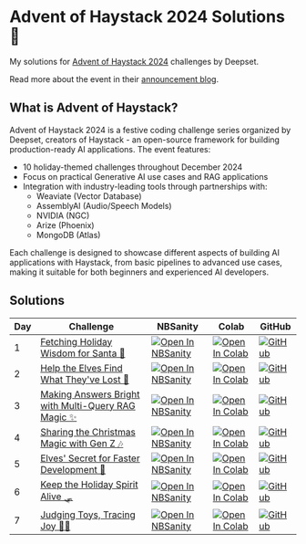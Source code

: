 # Advent of Haystack 2024 Solutions 🎄

My solutions for [Advent of Haystack 2024](https://haystack.deepset.ai/advent-of-haystack) challenges by Deepset.

Read more about the event in their [announcement blog](https://haystack.deepset.ai/blog/announcing-advent-2024).

## What is Advent of Haystack?

Advent of Haystack 2024 is a festive coding challenge series organized by Deepset, creators of Haystack - an open-source framework for building production-ready AI applications. The event features:

- 10 holiday-themed challenges throughout December 2024
- Focus on practical Generative AI use cases and RAG applications
- Integration with industry-leading tools through partnerships with:
  - Weaviate (Vector Database)
  - AssemblyAI (Audio/Speech Models)
  - NVIDIA (NGC)
  - Arize (Phoenix)
  - MongoDB (Atlas)

Each challenge is designed to showcase different aspects of building AI applications with Haystack, from basic pipelines to advanced use cases, making it suitable for both beginners and experienced AI developers.

## Solutions

| Day | Challenge | NBSanity | Colab | GitHub |
|-----|-----------|-----------|--------|--------|
| 1 | [Fetching Holiday Wisdom for Santa 📖](https://haystack.deepset.ai/advent-of-haystack/day-1#challenge) | [![Open In NBSanity](https://nbsanity.com/assets/icon.png)](https://nbsanity.com/Prajwalsrinvas/advent_of_haystack_2024/blob/main/Day_1_Enhancing_Pipeline.ipynb) | [![Open In Colab](https://colab.research.google.com/assets/colab-badge.svg)](https://colab.research.google.com/github/Prajwalsrinvas/advent_of_haystack_2024/blob/main/Day_1_Enhancing_Pipeline.ipynb) | [![GitHub](https://cdn-icons-png.flaticon.com/32/3291/3291695.png)](https://github.com/Prajwalsrinvas/advent_of_haystack_2024/blob/main/Day_1_Enhancing_Pipeline.ipynb) |
| 2 | [Help the Elves Find What They've Lost 🎄](https://haystack.deepset.ai/advent-of-haystack/day-2#challenge) | [![Open In NBSanity](https://nbsanity.com/assets/icon.png)](https://nbsanity.com/Prajwalsrinvas/advent_of_haystack_2024/blob/main/Day_2_Weaviate_Day.ipynb) | [![Open In Colab](https://colab.research.google.com/assets/colab-badge.svg)](https://colab.research.google.com/github/Prajwalsrinvas/advent_of_haystack_2024/blob/main/Day_2_Weaviate_Day.ipynb) | [![GitHub](https://cdn-icons-png.flaticon.com/32/3291/3291695.png)](https://github.com/Prajwalsrinvas/advent_of_haystack_2024/blob/main/Day_2_Weaviate_Day.ipynb) |
| 3 | [Making Answers Bright with Multi-Query RAG Magic ✨](https://haystack.deepset.ai/advent-of-haystack/day-3#challenge) | [![Open In NBSanity](https://nbsanity.com/assets/icon.png)](https://nbsanity.com/Prajwalsrinvas/advent_of_haystack_2024/blob/main/Day_3_Multi_Query_Retrieval.ipynb) | [![Open In Colab](https://colab.research.google.com/assets/colab-badge.svg)](https://colab.research.google.com/github/Prajwalsrinvas/advent_of_haystack_2024/blob/main/Day_3_Multi_Query_Retrieval.ipynb) | [![GitHub](https://cdn-icons-png.flaticon.com/32/3291/3291695.png)](https://github.com/Prajwalsrinvas/advent_of_haystack_2024/blob/main/Day_3_Multi_Query_Retrieval.ipynb) |
| 4 | [Sharing the Christmas Magic with Gen Z 🎶](https://haystack.deepset.ai/advent-of-haystack/day-4#challenge) | [![Open In NBSanity](https://nbsanity.com/assets/icon.png)](https://nbsanity.com/Prajwalsrinvas/advent_of_haystack_2024/blob/main/Day_4_AssemblyAI.ipynb) | [![Open In Colab](https://colab.research.google.com/assets/colab-badge.svg)](https://colab.research.google.com/github/Prajwalsrinvas/advent_of_haystack_2024/blob/main/Day_4_AssemblyAI.ipynb) | [![GitHub](https://cdn-icons-png.flaticon.com/32/3291/3291695.png)](https://github.com/Prajwalsrinvas/advent_of_haystack_2024/blob/main/Day_4_AssemblyAI.ipynb) |
| 5 | [Elves' Secret for Faster Development 💨](https://haystack.deepset.ai/advent-of-haystack/day-5#challenge) | [![Open In NBSanity](https://nbsanity.com/assets/icon.png)](https://nbsanity.com/Prajwalsrinvas/advent_of_haystack_2024/blob/main/Day_5_Deepset_Studio.ipynb) | [![Open In Colab](https://colab.research.google.com/assets/colab-badge.svg)](https://colab.research.google.com/github/Prajwalsrinvas/advent_of_haystack_2024/blob/main/Day_5_Deepset_Studio.ipynb) | [![GitHub](https://cdn-icons-png.flaticon.com/32/3291/3291695.png)](https://github.com/Prajwalsrinvas/advent_of_haystack_2024/blob/main/Day_5_Deepset_Studio.ipynb) |
| 6 | [Keep the Holiday Spirit Alive 🛷](https://haystack.deepset.ai/advent-of-haystack/day-6#challenge) | [![Open In NBSanity](https://nbsanity.com/assets/icon.png)](https://nbsanity.com/Prajwalsrinvas/advent_of_haystack_2024/blob/main/Day_6_NVIDIA_NIM.ipynb) | [![Open In Colab](https://colab.research.google.com/assets/colab-badge.svg)](https://colab.research.google.com/github/Prajwalsrinvas/advent_of_haystack_2024/blob/main/Day_6_NVIDIA_NIM.ipynb) | [![GitHub](https://cdn-icons-png.flaticon.com/32/3291/3291695.png)](https://github.com/Prajwalsrinvas/advent_of_haystack_2024/blob/main/Day_6_NVIDIA_NIM.ipynb) |
| 7 | [Judging Toys, Tracing Joy 🧑‍⚖️](https://haystack.deepset.ai/advent-of-haystack/day-7#challenge) | [![Open In NBSanity](https://nbsanity.com/assets/icon.png)](https://nbsanity.com/Prajwalsrinvas/advent_of_haystack_2024/blob/main/Day_7_Arize_Phoenix.ipynb) | [![Open In Colab](https://colab.research.google.com/assets/colab-badge.svg)](https://colab.research.google.com/github/Prajwalsrinvas/advent_of_haystack_2024/blob/main/Day_7_Arize_Phoenix.ipynb) | [![GitHub](https://cdn-icons-png.flaticon.com/32/3291/3291695.png)](https://github.com/Prajwalsrinvas/advent_of_haystack_2024/blob/main/Day_7_Arize_Phoenix.ipynb) |